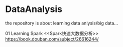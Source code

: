 # DataAnalysis

the repository is about learning data anlysis/big data...


01 Learning Spark
<<Spark快速大数据分析>> https://book.douban.com/subject/26616244/